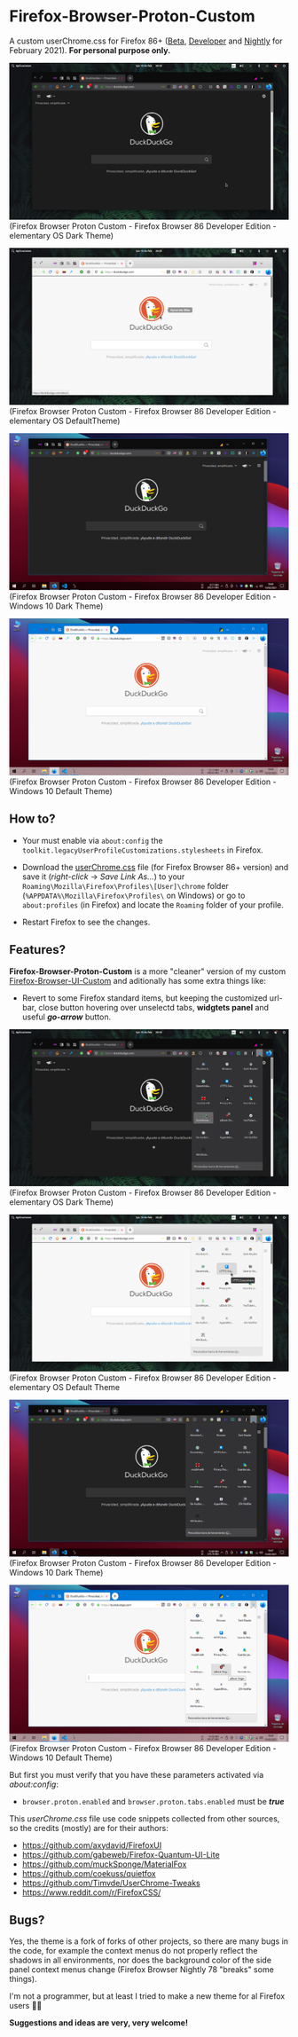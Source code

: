 # Firefox-Browser-Proton-Custom
  A custom userChrome.css for Firefox 86+ ([Beta](https://www.mozilla.org/en-US/firefox/all/#product-desktop-beta), [Developer](https://www.mozilla.org/en-US/firefox/all/#product-desktop-developer) and [Nightly](https://www.mozilla.org/en-US/firefox/all/#product-desktop-nightly) for February 2021).
  **For personal purpose only.**
  
![Screenshot](Firefox-Browser-Proton-Custom-Linux-01.png)
(Firefox Browser Proton Custom - Firefox Browser 86 Developer Edition - elementary OS Dark Theme)

![Screenshot](Firefox-Browser-Proton-Custom-Linux-02.png)
(Firefox Browser Proton Custom - Firefox Browser 86 Developer Edition - elementary OS DefaultTheme)

![Screenshot](Firefox-Browser-Proton-Custom-Win10-01.png)
(Firefox Browser Proton Custom - Firefox Browser 86 Developer Edition - Windows 10 Dark Theme)

![Screenshot](Firefox-Browser-Proton-Custom-Win10-02.png)
(Firefox Browser Proton Custom - Firefox Browser 86 Developer Edition - Windows 10 Default Theme)

## How to?

* Your must enable via `about:config` the `toolkit.legacyUserProfileCustomizations.stylesheets` in Firefox.

* Download the [userChrome.css](userChrome.css) file (for Firefox Browser 86+ version) and save it (*right-click* -> *Save Link As...*) to your `Roaming\Mozilla\Firefox\Profiles\[User]\chrome` folder (`%APPDATA%\Mozilla\Firefox\Profiles\` on Windows) or go to `about:profiles` (in Firefox) and locate the `Roaming` folder of your profile.

* Restart Firefox to see the changes.

## Features?

**Firefox-Browser-Proton-Custom** is a more "cleaner" version of my custom [Firefox-Browser-UI-Custom](https://github.com/gabeweb/Firefox-Browser-UI-Custom/)
and aditionally has some extra things like:

- Revert to some Firefox standard items, but keeping the customized url-bar, close button hovering over unselectd tabs, **widgtets panel** and useful ***go-arrow*** button.

![Screenshot](Firefox-Browser-Proton-Custom-Linux-05.png)
(Firefox Browser Proton Custom - Firefox Browser 86 Developer Edition - elementary OS Dark Theme)

![Screenshot](Firefox-Browser-Proton-Custom-Linux-06.png)
(Firefox Browser Proton Custom - Firefox Browser 86 Developer Edition - elementary OS Default Theme

![Screenshot](Firefox-Browser-Proton-Custom-Win10-05.png)
(Firefox Browser Proton Custom - Firefox Browser 86 Developer Edition - Windows 10 Dark Theme)

![Screenshot](Firefox-Browser-Proton-Custom-Win10-06.png)
(Firefox Browser Proton Custom - Firefox Browser 86 Developer Edition - Windows 10 Default Theme)



But first you must verify that you have these parameters activated via *about:config*:

- `browser.proton.enabled` and `browser.proton.tabs.enabled` must be ***true***

This *userChrome.css* file use code snippets collected from other sources, so the credits (mostly) are for their authors:

* https://github.com/axydavid/FirefoxUI
* https://github.com/gabeweb/Firefox-Quantum-UI-Lite
* https://github.com/muckSponge/MaterialFox
* https://github.com/coekuss/quietfox
* https://github.com/Timvde/UserChrome-Tweaks
* https://www.reddit.com/r/FirefoxCSS/


## Bugs?

Yes, the theme is a fork of forks of other projects, so there are many bugs in the code, for example the context menus do not properly reflect the shadows in all environments, nor does the background color of the side panel context menus change (Firefox Browser Nightly 78 "breaks" some things).

I'm not a programmer, but at least I tried to make a new theme for al Firefox users 🤘🏻


**Suggestions and ideas are very, very welcome!**
